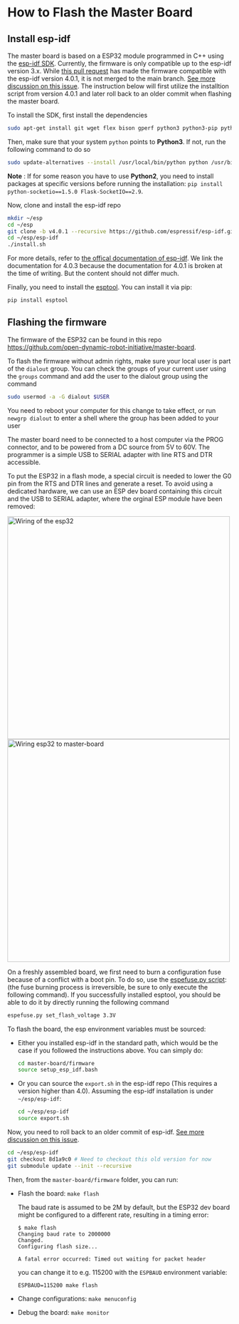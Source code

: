 # How to Flash the Master Board

Install esp-idf
--------
The master board is based on a ESP32 module programmed in C++ using the [esp-idf SDK](https://github.com/espressif/esp-idf). Currently, the firmware is only compatible up to the esp-idf version 3.x. While [this pull request](https://github.com/open-dynamic-robot-initiative/master-board/pull/63) has made the firmware compatible with the esp-idf version 4.0.1, it is not merged to the main branch. [See more discussion on this issue](https://github.com/open-dynamic-robot-initiative/master-board/issues/3). The instruction below will first utilize the installtion script from version 4.0.1 and later roll back to an older commit when flashing the master board.

To install the SDK, first install the dependencies
```bash
sudo apt-get install git wget flex bison gperf python3 python3-pip python3-setuptools cmake ninja-build ccache libffi-dev libssl-dev dfu-util
```

Then, make sure that your system `python` points to **Python3**. If not, run the following command to do so
```bash
sudo update-alternatives --install /usr/local/bin/python python /usr/bin/python3 10
```
**Note** : If for some reason you have to use **Python2**, you need to install packages at specific versions before running the installation: `pip install python-socketio==1.5.0 Flask-SocketIO==2.9`.

Now, clone and install the esp-idf repo
```bash
mkdir ~/esp
cd ~/esp
git clone -b v4.0.1 --recursive https://github.com/espressif/esp-idf.git
cd ~/esp/esp-idf
./install.sh
```

For more details, refer to [the offical documentation of esp-idf](https://docs.espressif.com/projects/esp-idf/en/v4.0.3/get-started/index.html). We link the documentation for 4.0.3 because the documentation for 4.0.1 is broken at the time of writing. But the content should not differ much.

Finally, you need to install the [esptool](https://github.com/espressif/esptool). You can install it via pip:
```bash
pip install esptool
```

Flashing the firmware
--------
The firmware of the ESP32 can be found in this repo https://github.com/open-dynamic-robot-initiative/master-board.

To flash the firmware without admin rights, make sure your local user is part of the `dialout` group. You can check the groups of your current user using the `groups` command and add the user to the dialout group using the command 
```bash
sudo usermod -a -G dialout $USER
``` 
You need to reboot your computer for this change to take effect, or run `newgrp dialout` to enter a shell where the group has been added to your user

The master board need to be connected to a host computer via the PROG connector, and to be powered from a DC source from 5V to 60V. The programmer is a simple USB to SERIAL adapter with line RTS and DTR accessible.

To put the ESP32 in a flash mode, a special circuit is needed to lower the G0 pin from the RTS and DTR lines and generate a reset. To avoid using a dedicated hardware, we can use an ESP dev board containing this circuit and the USB to SERIAL adapter, where the orginal ESP module have been removed:

<img alt="Wiring of the esp32" src="../images/master_board_esp32_prog_wire.jpg" width="500px">

<img alt="Wiring esp32 to master-board" src="../images/master_board_esp32_prog_2.jpg" width="500px">


On a freshly assembled board, we first need to burn a configuration fuse because of a conflict with a boot pin. To do so, use the [espefuse.py script](https://github.com/espressif/esptool): (the fuse burning process is irreversible, be sure to only execute the following command). If you successfully installed esptool, you should be able to do it by directly running the following command
```bash
espefuse.py set_flash_voltage 3.3V
```

To flash the board, the esp environment variables must be sourced:
- Either you installed esp-idf in the standard path, which would be the case if you followed the instructions above. You can simply do:
  ```bash
  cd master-board/firmware
  source setup_esp_idf.bash
  ```
- Or you can source the `export.sh` in the esp-idf repo (This requires a version higher than 4.0). Assuming the esp-idf installation is under `~/esp/esp-idf`:
  ```bash
  cd ~/esp/esp-idf
  source export.sh
  ```

Now, you need to roll back to an older commit of esp-idf. [See more discussion on this issue](https://github.com/open-dynamic-robot-initiative/master-board/issues/3).
```bash
cd ~/esp/esp-idf
git checkout 8d1a9c0 # Need to checkout this old version for now
git submodule update --init --recursive
```

Then, from the `master-board/firmware` folder, you can run:

* Flash the board: `make flash`

  The baud rate is assumed to be 2M by default, but the ESP32 dev board might be configured to a different rate, resulting in a timing error:

  ```
  $ make flash
  Changing baud rate to 2000000
  Changed.
  Configuring flash size...

  A fatal error occurred: Timed out waiting for packet header
  ```
  
  you can change it to e.g. 115200 with the `ESPBAUD` environment variable:

  ```
  ESPBAUD=115200 make flash
  ```

* Change configurations: `make menuconfig`
* Debug the board: `make monitor`
